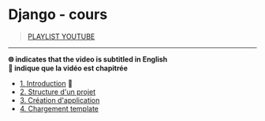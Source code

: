 # Django - cours

> [PLAYLIST YOUTUBE](https://www.youtube.com/playlist?list=PLrSOXFDHBtfED_VFTa6labxAOPh29RYiO)

---

**🌐 indicates that the video is subtitled in English**<br>
**🔢 indique que la vidéo est chapitrée**

+ [1. Introduction](https://www.youtube.com/watch?v=iBGhDHtysAA) 🔢
+ [2. Structure d'un projet](https://www.youtube.com/watch?v=rMHSCeA8Bfw)
+ [3. Création d'application](https://www.youtube.com/watch?v=t1B3NocLLWY)
+ [4. Chargement template](https://www.youtube.com/watch?v=82M_yuQ3CAY)
